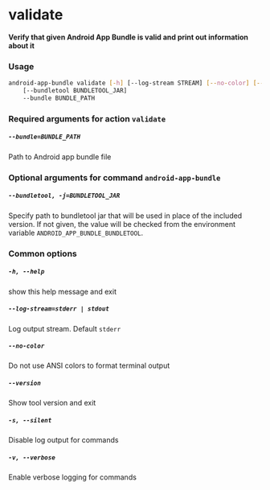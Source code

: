 
validate
========


**Verify that given Android App Bundle is valid and print out information about it**
### Usage
```bash
android-app-bundle validate [-h] [--log-stream STREAM] [--no-color] [--version] [-s] [-v]
    [--bundletool BUNDLETOOL_JAR]
    --bundle BUNDLE_PATH
```
### Required arguments for action `validate`

##### `--bundle=BUNDLE_PATH`


Path to Android app bundle file
### Optional arguments for command `android-app-bundle`

##### `--bundletool, -j=BUNDLETOOL_JAR`


Specify path to bundletool jar that will be used in place of the included version. If not given, the value will be checked from the environment variable `ANDROID_APP_BUNDLE_BUNDLETOOL`.
### Common options

##### `-h, --help`


show this help message and exit
##### `--log-stream=stderr | stdout`


Log output stream. Default `stderr`
##### `--no-color`


Do not use ANSI colors to format terminal output
##### `--version`


Show tool version and exit
##### `-s, --silent`


Disable log output for commands
##### `-v, --verbose`


Enable verbose logging for commands
